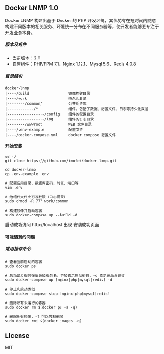 ## Docker LNMP 1.0

Docker LNMP 构建出基于 Docker 的 PHP 开发环境，其优势有在短时间内随意构建不同版本的相关服务、环境统一分布在不同服务器等，使开发者能够更专注于开发业务本身。

##### 版本及组件

* 当前版本：2.0
* 自带组件：PHP/FPM 7.1、Nginx 1.12.1、Mysql 5.6、Redis 4.0.8

##### 目录结构

    docker-lnmp
    |----/build                  镜像构建目录
    |----/work                   持久化目录
    |--------/common/            公共组件库
    |------------/*              组件，包括了数据、配置文件、日志等持久化数据
    |-----------------/config    组件的配置目录
    |-----------------/log       组件的日志目录
    |--------/wwwroot            WEB 文件目录
    |----/.env-example           配置文件
    |----/docker-compose.yml     docker compose 配置文件

#### 开始安装


    cd ~/
    git clone https://github.com/imofei/docker-lnmp.git

    cd docker-lnmp
    cp .env-example .env

    # 配置应用目录、数据库密码、时区、端口等
    vim .env
    
    # 给组件文件夹可写权限（日志需要）
    sudo chmod -R 777 work/common

    # 构建镜像并启动容器
    sudo docker-compose up --build -d

启动成功访问 http://localhost 出现 安装成功页面

#### 可能遇到的问题

##### 常用操作命令

    # 查看当前启动的容器
    sudo docker ps
    
    # 启动部分服务在后边加服务名，不加表示启动所有，-d 表示在后台运行
    sudo docker-compose up [nginx|php|mysql|redis] -d
    
    # 停止和启动类似
    sudo docker-compose stop [nginx|php|mysql|redis]

    # 删除所有未运行的容器
    sudo docker rm $(docker ps -a -q)

    # 删除所有镜像，-f 可以强制删除
    sudo docker rmi $(docker images -q)

## License
MIT
